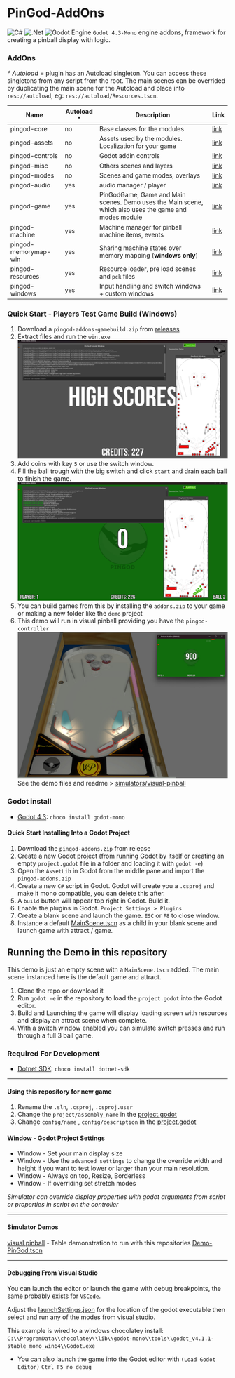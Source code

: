 # PinGod-AddOns
![C#](https://img.shields.io/badge/c%23-%23239120.svg?style=for-the-badge&logo=c-sharp&logoColor=white) ![.Net](https://img.shields.io/badge/.NET-5C2D91?style=for-the-badge&logo=.net&logoColor=white) ![Godot Engine](https://img.shields.io/badge/GODOT-%23FFFFFF.svg?style=for-the-badge&logo=godot-engine) 
`Godot 4.3-Mono` engine addons, framework for creating a pinball display with logic. 

### AddOns
_* Autoload_ = plugin has an Autoload singleton. You can access these singletons from any script from the root. The main scenes can be overrided by duplicating the main scene for the Autoload and place into `res://autoload`, eg: `res://autoload/Resources.tscn`.

| Name | Autoload *  | Description | Link 
| --- | --- | --- |---|
| pingod-core  | no | Base classes for the modules   | [link](./addons/pingod-core) 
| pingod-assets  | no | Assets used by the modules. Localization for your game | [link](./addons/pingod-assets) 
| pingod-controls  | no | Godot addin controls  | [link](./addons/pingod-controls) 
| pingod-misc | no | Others scenes and layers | [link](./addons/pingod-misc) 
| pingod-modes | no | Scenes and game modes, overlays | [link](./addons/pingod-modes) 
| pingod-audio  | yes | audio manager / player   | [link](./addons/pingod-audio) 
| pingod-game  | yes | PinGodGame, Game and Main scenes. Demo uses the Main scene, which also uses the game and modes module  | [link](./addons/pingod-game) 
| pingod-machine | yes | Machine manager for pinball machine items, events | [link](./addons/pingod-machine) 
| pingod-memorymap-win | yes |Sharing machine states over memory mapping (**windows only**)    | [link](./addons/pingod-memorymap-win) 
| pingod-resources | yes | Resource loader, pre load scenes and `pck` files| [link](./addons/pingod-resources) 
| pingod-windows | yes | Input handling and switch windows + custom windows| [link](./addons/pingod-windows) 

### Quick Start - Players Test Game Build (Windows)
1. Download a `pingod-addons-gamebuild.zip` from [releases](https://github.com/FlippingFlips/pingod-addons/releases)
2. Extract files and run the `win.exe`
![](.img/default_windows.jpg)
3. Add coins with key `5` or use the switch window.
4. Fill the ball trough with the big switch and click `start` and drain each ball to finish the game.
![](.img/default_windows_2.jpg)
5. You can build games from this by installing the `addons.zip` to your game or making a new folder like the `demo` project
6. This demo will run in visual pinball providing you have the `pingod-controller`
![](.img/default_windows_3.jpg)
See the demo files and readme > [simulators/visual-pinball](simulators/visual-pinball)

### Godot install
* [Godot 4.3](https://godotengine.org/): `choco install godot-mono`

#### Quick Start Installing Into a Godot Project
1. Download the `pingod-addons.zip` from release
2. Create a new Godot project (from running Godot by itself or creating an empty `project.godot` file in a folder and loading it with `godot -e`)
3. Open the `AssetLib` in Godot from the middle pane and import the `pingod-addons.zip`
4. Create a new `C#` script in Godot. Godot will create you a `.csproj` and make it mono compatible, you can delete this after.
5. A `build` button will appear top right in Godot. Build it.
6. Enable the plugins in Godot. `Project Settings > Plugins`
7. Create a blank scene and launch the game. `ESC` or `F8` to close window.
8. Instance a default [MainScene.tscn](addons/pingod-game/Node/MainScene.tscn) as a child in your blank scene and launch game with attract / game.

## Running the Demo in this repository
This demo is just an empty scene with a `MainScene.tscn` added.
The main scene instanced here is the default game and attract.
1. Clone the repo or download it
2. Run `godot -e` in the repository to load the `project.godot` into the Godot editor.
3. Build and Launching the game will display loading screen with resources and display an attract scene when complete.
4. With a switch window enabled you can simulate switch presses and run through a full 3 ball game.

### Required For Development
* [Dotnet SDK](https://dotnet.microsoft.com/en-us/download): `choco install dotnet-sdk`

---
#### Using this repository for new game
1. Rename the `.sln`, `.csproj`, `.csproj.user`
2. Change the `project/assembly_name` in the [project.godot](project.godot)
3. Change `config/name` , `config/description` in the [project.godot](project.godot)

#### Window - Godot Project Settings
* Window - Set your main display size
* Window - Use the `advanced settings` to change the override width and height if you want to test lower or larger than your main resolution.
* Window - Always on top, Resize, Borderless
* Window - If overriding set stretch modes

*Simulator can override display properties with godot arguments from script or properties in script on the controller*

---
#### Simulator Demos

[visual pinball](simulators/visual-pinball) - Table demonstration to run with this repositories [Demo-PinGod.tscn](Demo-PinGod.tscn)

---
#### Debugging From Visual Studio
You can launch the editor or launch the game with debug breakpoints, the same probably exists for `VSCode`.

Adjust the [launchSettings.json](Properties/launchSettings.json) for the location of the godot executable then select and run any of the modes from visual studio.

This example is wired to a windows chocolatey install: `C:\\ProgramData\\chocolatey\\lib\\godot-mono\\tools\\godot_v4.1.1-stable_mono_win64\\Godot.exe`

- You can also launch the game into the Godot editor with `(Load Godot Editor)` `Ctrl F5 no debug`